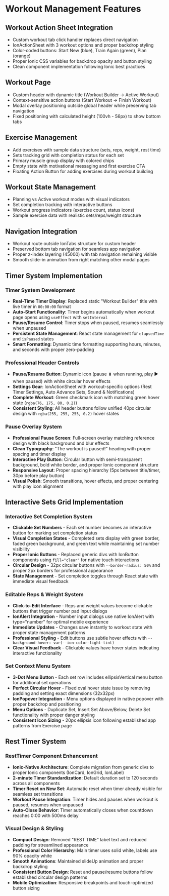 # Workout Management Features

## Workout Action Sheet Integration
- Custom workout tab click handler replaces direct navigation
- IonActionSheet with 3 workout options and proper backdrop styling
- Color-coded buttons: Start New (blue), Train Again (green), Plan (orange)
- Proper Ionic CSS variables for backdrop opacity and button styling
- Clean component implementation following Ionic best practices

## Workout Page
- Custom header with dynamic title (Workout Builder → Active Workout)
- Context-sensitive action buttons (Start Workout → Finish Workout)
- Modal overlay positioning outside global header while preserving tab navigation
- Fixed positioning with calculated height (100vh - 56px) to show bottom tabs

## Exercise Management
- Add exercises with sample data structure (sets, reps, weight, rest time)
- Sets tracking grid with completion status for each set
- Primary muscle group display with colored chips
- Empty state with motivational messaging and first exercise CTA
- Floating Action Button for adding exercises during workout building

## Workout State Management
- Planning vs Active workout modes with visual indicators
- Set completion tracking with interactive buttons
- Workout progress indicators (exercise count, status icons)
- Sample exercise data with realistic sets/reps/weight structure

## Navigation Integration
- Workout route outside IonTabs structure for custom header
- Preserved bottom tab navigation for seamless app navigation
- Proper z-index layering (45000) with tab navigation remaining visible
- Smooth slide-in animation from right matching other modal pages

## Timer System Implementation

### Timer System Development
- **Real-Time Timer Display**: Replaced static "Workout Builder" title with live timer in `00:00:00` format
- **Auto-Start Functionality**: Timer begins automatically when workout page opens using `useEffect` with `setInterval`
- **Pause/Resume Control**: Timer stops when paused, resumes seamlessly when unpaused
- **Persistent State Management**: React state management for `elapsedTime` and `isPaused` states
- **Smart Formatting**: Dynamic time formatting supporting hours, minutes, and seconds with proper zero-padding

### Professional Header Controls
- **Pause/Resume Button**: Dynamic icon (pause ⏸️ when running, play ▶️ when paused) with white circular hover effects
- **Settings Gear**: IonActionSheet with workout-specific options (Rest Timer Settings, Auto Advance Sets, Sound & Notifications)
- **Complete Workout**: Green checkmark icon with matching green hover state (`rgba(76, 175, 80, 0.2)`)
- **Consistent Styling**: All header buttons follow unified 40px circular design with `rgba(255, 255, 255, 0.2)` hover states

### Pause Overlay System
- **Professional Pause Screen**: Full-screen overlay matching reference design with black background and blur effects
- **Clean Typography**: "The workout is paused!" heading with proper spacing and timer display
- **Interactive Play Button**: Circular button with semi-transparent background, bold white border, and proper Ionic component structure
- **Responsive Layout**: Proper spacing hierarchy (5px between title/timer, 30px before play button)
- **Visual Polish**: Smooth transitions, hover effects, and proper centering with play icon alignment

## Interactive Sets Grid Implementation

### Interactive Set Completion System
- **Clickable Set Numbers** - Each set number becomes an interactive button for marking set completion status
- **Visual Completion States** - Completed sets display with green border, faded green background, and green text while maintaining set number visibility
- **Proper Ionic Buttons** - Replaced generic divs with IonButton components using `fill="clear"` for native touch interactions
- **Circular Design** - 32px circular buttons with `--border-radius: 50%` and proper 2px borders for professional appearance
- **State Management** - Set completion toggles through React state with immediate visual feedback

### Editable Reps & Weight System  
- **Click-to-Edit Interface** - Reps and weight values become clickable buttons that trigger number pad input dialogs
- **IonAlert Integration** - Number input dialogs use native IonAlert with type="number" for optimal mobile experience
- **Immediate Updates** - Changes save instantly to workout state with proper state management patterns
- **Professional Styling** - Edit buttons use subtle hover effects with `--background-hover: var(--ion-color-light-tint)`
- **Clear Visual Feedback** - Clickable values have hover states indicating interactive functionality

### Set Context Menu System
- **3-Dot Menu Button** - Each set row includes ellipsisVertical menu button for additional set operations
- **Perfect Circular Hover** - Fixed oval hover state issue by removing padding and setting exact dimensions (32x32px)
- **IonPopover Integration** - Menu options displayed in native popover with proper backdrop and positioning
- **Menu Options** - Duplicate Set, Insert Set Above/Below, Delete Set functionality with proper danger styling
- **Consistent Icon Sizing** - 20px ellipsis icon following established app patterns from Exercise page

## Rest Timer System

### RestTimer Component Enhancement
- **Ionic-Native Architecture**: Complete migration from generic divs to proper Ionic components (IonCard, IonGrid, IonLabel)
- **2-minute Timer Standardization**: Default duration set to 120 seconds across all components
- **Timer Reset on New Set**: Automatic reset when timer already visible for seamless set transitions
- **Workout Pause Integration**: Timer hides and pauses when workout is paused, resumes when unpaused
- **Auto-Close Behavior**: Timer automatically closes when countdown reaches 0:00 with 500ms delay

### Visual Design & Styling
- **Compact Design**: Removed "REST TIME" label text and reduced padding for streamlined appearance
- **Professional Color Hierarchy**: Main timer uses solid white, labels use 90% opacity white
- **Smooth Animations**: Maintained slideUp animation and proper backdrop styling
- **Consistent Button Design**: Reset and pause/resume buttons follow established circular design patterns
- **Mobile Optimization**: Responsive breakpoints and touch-optimized button sizing